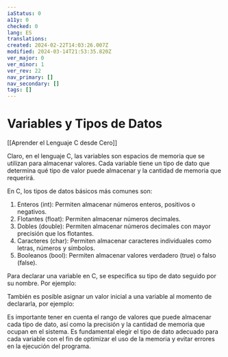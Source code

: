 ```yaml
---
iaStatus: 0
a11y: 0
checked: 0
lang: ES
translations: 
created: 2024-02-22T14:03:26.007Z
modified: 2024-03-14T21:53:35.820Z
ver_major: 0
ver_minor: 1
ver_rev: 22
nav_primary: []
nav_secondary: []
tags: []
---
```

# Variables y Tipos de Datos

[[Aprender el Lenguaje C desde Cero]]

Claro, en el lenguaje C, las variables son espacios de memoria que se utilizan para almacenar valores. Cada variable tiene un tipo de dato que determina qué tipo de valor puede almacenar y la cantidad de memoria que requerirá.

En C, los tipos de datos básicos más comunes son:
1. Enteros (int): Permiten almacenar números enteros, positivos o negativos.
2. Flotantes (float): Permiten almacenar números decimales.
3. Dobles (double): Permiten almacenar números decimales con mayor precisión que los flotantes.
4. Caracteres (char): Permiten almacenar caracteres individuales como letras, números y símbolos.
5. Booleanos (bool): Permiten almacenar valores verdadero (true) o falso (false).

Para declarar una variable en C, se especifica su tipo de dato seguido por su nombre. Por ejemplo:


También es posible asignar un valor inicial a una variable al momento de declararla, por ejemplo:


Es importante tener en cuenta el rango de valores que puede almacenar cada tipo de dato, así como la precisión y la cantidad de memoria que ocupan en el sistema. Es fundamental elegir el tipo de dato adecuado para cada variable con el fin de optimizar el uso de la memoria y evitar errores en la ejecución del programa.
